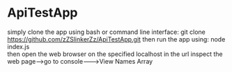 # ApiTestApp
simply clone the app using bash or command line interface: git clone https://github.com/zZSlinkerZz/ApiTestApp.git
then run the app using: node index.js  
then open the web browser on the specified localhost in the url 
inspect the web page-->go to console--->View Names Array
